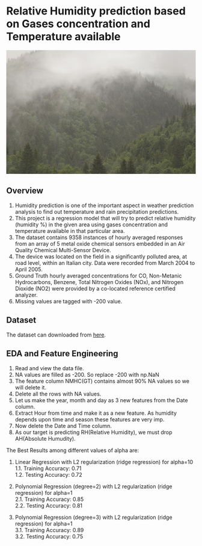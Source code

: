 # Relative Humidity prediction based on Gases concentration and Temperature available

![Rain](Rain.png)

## Overview
1. Humidity prediction is one of the important aspect in weather prediction analysis to find out temperature and rain precipitation predictions.
2. This project is a regression model that will try to predict relative humidity (humidity %) in the given area using gases concentration and temperature available in that particular area.  
3. The dataset contains 9358 instances of hourly averaged responses from an array of 5 metal oxide chemical sensors embedded in an Air Quality Chemical Multi-Sensor Device.
4. The device was located on the field in a significantly polluted area, at road level, within an Italian city. Data were recorded from March 2004 to April 2005.
5. Ground Truth hourly averaged concentrations for CO, Non-Metanic Hydrocarbons, Benzene, Total Nitrogen Oxides (NOx), and Nitrogen Dioxide (NO2) were provided by a co-located reference certified analyzer. 
6. Missing values are tagged with -200 value.

## Dataset 

The dataset can downloaded from [here](https://archive.ics.uci.edu/ml/datasets/Air+Quality).

## EDA and Feature Engineering

1. Read and view the data file.
2. NA values are filled as -200. So replace -200 with np.NaN
3. The feature column NMHC(GT) contains almost 90% NA values so we will delete it.
4. Delete all the rows with NA values.
5. Let us make the year, month and day as 3 new features from the Date column.
6. Extract Hour from time and make it as a new feature. As humidity depends upon time and season these features are very imp.
7. Now delete the Date and Time column.
8. As our target is predicting RH(Relative Humidity), we must drop AH(Absolute Humudity).

The Best Results among different values of alpha are:

1. Linear Regression with L2 regularization (ridge regression) for alpha=10\
1.1. Training Accuracy: 0.71\
1.2. Testing Accuracy: 0.72

2. Polynomial Regression (degree=2) with L2 regularization (ridge regression) for alpha=1\
2.1. Training Accuracy: 0.85\
2.2. Testing Accuracy: 0.81

3. Polynomial Regression (degree=3) with L2 regularization (ridge regression) for alpha=1\
3.1. Training Accuracy: 0.89\
3.2. Testing Accuracy: 0.75


